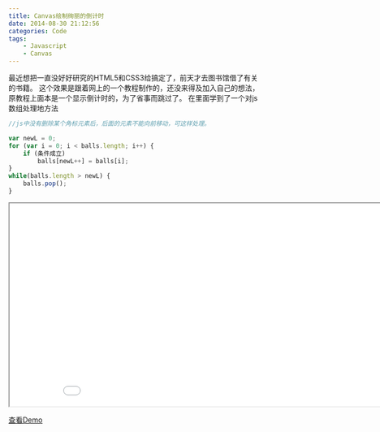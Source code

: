 ```yaml
---
title: Canvas绘制绚丽的倒计时
date: 2014-08-30 21:12:56
categories: Code
tags:
	- Javascript
	- Canvas
---
```

最近想把一直没好好研究的HTML5和CSS3给搞定了，前天才去图书馆借了有关的书籍。
这个效果是跟着网上的一个教程制作的，还没来得及加入自己的想法，原教程上面本是一个显示倒计时的，为了省事而跳过了。
在里面学到了一个对js数组处理地方法

``` javascript
//js中没有删除某个角标元素后，后面的元素不能向前移动，可这样处理。

var newL = 0;
for (var i = 0; i < balls.length; i++) {
	if (条件成立)
		balls[newL++] = balls[i];
}
while(balls.length > newL) {
	balls.pop();
}
```

<!--more-->

<iframe width="900" height="400" src="/uploads/web/canvas-beautiful-countdown/index.html"></iframe>

[查看Demo](/uploads/web/canvas-beautiful-countdown/index.html)
